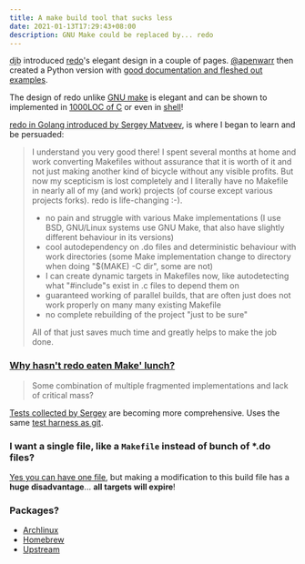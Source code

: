 ```yaml
---
title: A make build tool that sucks less
date: 2021-01-13T17:29:43+08:00
description: GNU Make could be replaced by... redo
---
```


<abbr title="D. J. Bernstein">djb</abbr> introduced
[redo](https://cr.yp.to/redo.html)'s elegant design in a couple of pages.
[@apenwarr](https://twitter.com/apenwarr) then created a Python version with [good documentation and fleshed
out examples](https://redo.readthedocs.io/en/latest/).

The design of redo unlike [GNU make](https://www.gnu.org/software/make/) is
elegant and can be shown to implemented in [1000LOC of
C](https://github.com/leahneukirchen/redo-c) or even in
[shell](http://news.dieweltistgarnichtso.net/bin/redo-sh.html)!

[redo in Golang introduced by Sergey
Matveev](https://lists.suckless.org/dev/2012/34100.html), is where I began to
learn and be persuaded:

> I understand you very good there! I spent several months at home and
> work converting Makefiles without assurance that it is worth of it and
> not just making another kind of bicycle without any visible profits. But
> now my scepticism is lost completely and I literally have no Makefile in
> nearly all of my (and work) projects (of course except various projects
> forks). redo is life-changing :-).
>
> * no pain and struggle with various Make implementations (I use BSD,
>   GNU/Linux systems use GNU Make, that also have slightly different
>   behaviour in its versions)
> * cool autodependency on .do files and deterministic behaviour with work
>   directories (some Make implementation change to directory when doing
>   "$(MAKE) -C dir", some are not)
> * I can create dynamic targets in Makefiles now, like autodetecting what
>   "#include"s exist in .c files to depend them on
> * guaranteed working of parallel builds, that are often just does not
>   work properly on many many existing Makefile
> * no complete rebuilding of the project "just to be sure"
>
> All of that just saves much time and greatly helps to make the job done.

### [Why hasn't redo eaten Make' lunch?](https://groups.google.com/g/redo-list/c/-7ksrHEsIYI)

> Some combination of multiple fragmented implementations and lack of critical mass?

[Tests collected by
Sergey](http://www.git.cypherpunks.ru/?p=goredo.git;a=tree;f=t;) are becoming
more comprehensive. Uses the same [test harness as
git](https://github.com/chriscool/sharness).

### I want a single file, like a `Makefile` instead of bunch of *.do files?

[Yes you can have one file](https://lists.suckless.org/dev/2101/34125.html),
but making a modification to this build file has a **huge disadvantage**... **all
targets will expire**!

### Packages?

* [Archlinux](https://aur.archlinux.org/packages/goredo/)
* [Homebrew](https://formulae.brew.sh/formula/goredo)
* [Upstream](http://www.goredo.cypherpunks.ru/Install.html)
